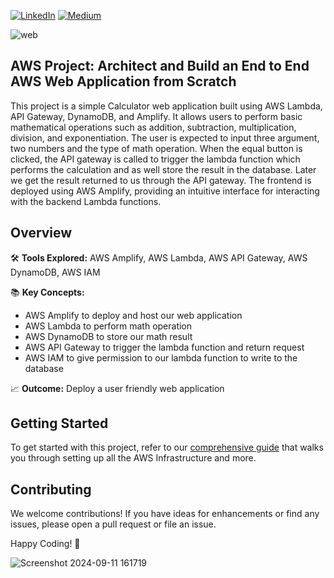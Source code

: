 [![LinkedIn](https://img.shields.io/badge/Connect%20with%20me%20on-LinkedIn-blue.svg)](https://www.linkedin.com/in/gyenoch/)
[![Medium](https://img.shields.io/badge/Medium-12100E?style=for-the-badge&logo=medium&logoColor=white)](https://medium.com/@www.gyenoch)

![web](https://github.com/user-attachments/assets/ce27f939-b6f9-4825-aacd-6d7e8390f54c)

## AWS Project: Architect and Build an End to End AWS Web Application from Scratch

This project is a simple Calculator web application built using AWS Lambda, API Gateway, DynamoDB, and Amplify. It allows users to perform basic mathematical operations such as addition, subtraction, multiplication, division, and exponentiation. The user is expected to input three argument, two numbers and the type of math operation. When the equal button is clicked, the API gateway is called to trigger the lambda function which performs the calculation and as well store the result in the database. Later we get the result returned to us through the API gateway. The frontend is deployed using AWS Amplify, providing an intuitive interface for interacting with the backend Lambda functions.


## Overview
🛠️ **Tools Explored:** 
AWS Amplify, AWS Lambda, AWS API Gateway, AWS DynamoDB, AWS IAM


📚 **Key Concepts:**
- AWS Amplify to deploy and host our web application
- AWS Lambda to perform math operation
- AWS DynamoDB to store our math result
- AWS API Gateway to trigger the lambda function and return request
- AWS IAM to give permission to our lambda function to write to the database


📈 **Outcome:**
Deploy a user friendly web application 


## Getting Started
To get started with this project, refer to our [comprehensive guide](https://medium.com/@www.gyenoch/aws-project-architect-and-build-an-end-to-end-aws-web-application-from-scratch-2b0aef2053d9) that walks you through setting up all the AWS Infrastructure and more.

## Contributing
We welcome contributions! If you have ideas for enhancements or find any issues, please open a pull request or file an issue.

Happy Coding! 🚀

![Screenshot 2024-09-11 161719](https://github.com/user-attachments/assets/a47bbee5-95e2-40c8-8bbb-5e5565701b0d)
